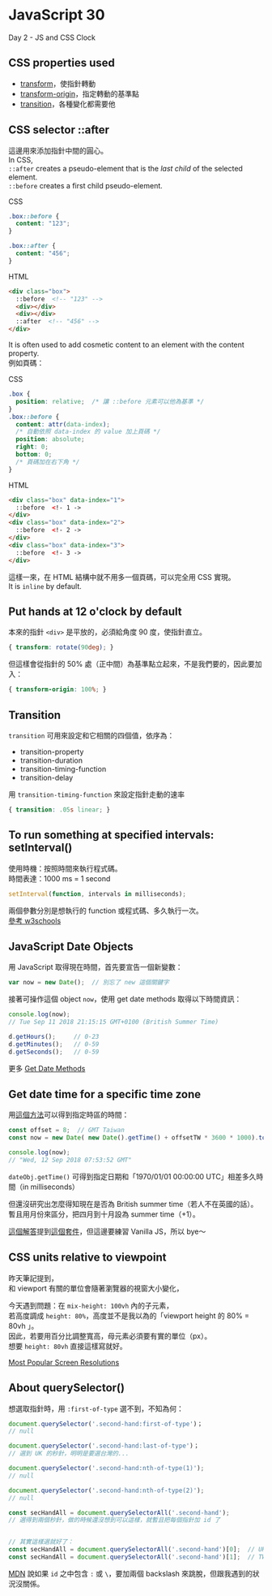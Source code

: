 # JavaScript 30

Day 2 - JS and CSS Clock


## CSS properties used

* [transform](https://cssreference.io/property/transform/)，使指針轉動
* [transform-origin](https://cssreference.io/property/transform-origin/)，指定轉動的基準點
* [transition](https://cssreference.io/property/transition/)，各種變化都需要他


## CSS selector ::after

這邊用來添加指針中間的圓心。  
In CSS,  
`::after` creates a pseudo-element that is the *last child* of the selected element.  
`::before` creates a first child pseudo-element.  
  
CSS 
```css
.box::before {
  content: "123";
}

.box::after {
  content: "456";
}
```
HTML
```html
<div class="box">
  ::before  <!-- "123" -->
  <div></div>
  <div></div>
  ::after  <!-- "456" -->
</div>
```
It is often used to add cosmetic content to an element with the content property.  
例如頁碼：  
  
CSS
```css
.box {
  position: relative;  /* 讓 ::before 元素可以他為基準 */
}
.box::before {
  content: attr(data-index);
  /* 自動依照 data-index 的 value 加上頁碼 */
  position: absolute;
  right: 0;
  bottom: 0;
  /* 頁碼加在右下角 */
}
```
HTML
```html
<div class="box" data-index="1">
  ::before  <!- 1 ->
</div>
<div class="box" data-index="2">
  ::before  <!- 2 ->
</div>
<div class="box" data-index="3">
  ::before  <!- 3 ->
</div>
```

這樣一來，在 HTML 結構中就不用多一個頁碼，可以完全用 CSS 實現。  
It is `inline` by default.  


## Put hands at 12 o'clock by default

本來的指針 `<div>` 是平放的，必須給角度 90 度，使指針直立。
```css
{ transform: rotate(90deg); }
```

但這樣會從指針的 50% 處（正中間）為基準點立起來，不是我們要的，因此要加入：
```css
{ transform-origin: 100%; }
```


## Transition

`transition` 可用來設定和它相關的四個值，依序為：  
* transition-property
* transition-duration
* transition-timing-function
* transition-delay

用 `transition-timing-function` 來設定指針走動的速率
```css
{ transition: .05s linear; }
```


## To run something at specified intervals: setInterval()

使用時機：按照時間來執行程式碼。  
時間表達：1000 ms = 1 second
```js
setInterval(function, intervals in milliseconds);
```
兩個參數分別是想執行的 function 或程式碼、多久執行一次。  
[參考 w3schools](https://www.w3schools.com/jsref/met_win_setinterval.asp)


## JavaScript Date Objects

用 JavaScript 取得現在時間，首先要宣告一個新變數：
```js
var now = new Date();  // 別忘了 new 這個關鍵字
```

接著可操作這個 object `now`，使用 get date methods 取得以下時間資訊：  
```js
console.log(now);
// Tue Sep 11 2018 21:15:15 GMT+0100 (British Summer Time)

d.getHours();     // 0-23
d.getMinutes();   // 0-59
d.getSeconds();   // 0-59
```
更多 [Get Date Methods](https://www.w3schools.com/js/js_date_methods.asp)


## Get date time for a specific time zone

用[這個方法](https://stackoverflow.com/questions/11124322/get-date-time-for-a-specific-time-zone-using-javascript)可以得到指定時區的時間：  
```js
const offset = 8;  // GMT Taiwan
const now = new Date( new Date().getTime() + offsetTW * 3600 * 1000).toUTCString();

console.log(now);
// "Wed, 12 Sep 2018 07:53:52 GMT"
```

`dateObj.getTime()` 可得到指定日期和「1970/01/01 00:00:00 UTC」相差多久時間（in milliseconds）   
  
但還沒研究出怎麼得知現在是否為 British summer time（若人不在英國的話）。  
暫且用月份來區分，把四月到十月設為 summer time（+1）。
  
[這個解答](https://stackoverflow.com/questions/10087819/convert-date-to-another-timezone-in-javascript)提到[這個套件](http://momentjs.com/timezone/)，但這邊要練習 Vanilla JS，所以 bye～


## CSS units relative to viewpoint

昨天筆記提到，  
和 viewport 有關的單位會隨著瀏覽器的視窗大小變化，  
  
今天遇到問題：在 `mix-height: 100vh` 內的子元素，  
若高度調成 `height: 80%`，高度並不是我以為的「viewport height 的 80% = 80vh 」。  
因此，若要用百分比調整寬高，母元素必須要有實的單位（px）。  
想要 `height: 80vh` 直接這樣寫就好。  
  
[Most Popular Screen Resolutions](https://mediag.com/news/popular-screen-resolutions-designing-for-all/)


## About querySelector()

想選取指針時，用 `:first-of-type` 選不到，不知為何： 
```js
document.querySelector('.second-hand:first-of-type')；
// null

document.querySelector('.second-hand:last-of-type')；
// 選到 UK 的秒針，明明是要選台灣的...

document.querySelector('.second-hand:nth-of-type(1)');
// null

document.querySelector('.second-hand:nth-of-type(2)');
// null

const secHandAll = document.querySelectorAll('.second-hand');
// 選得到兩個秒針，做的時候還沒想到可以這樣，就暫且把每個指針加 id 了


// 其實這樣選就好了：
const secHandAll = document.querySelectorAll('.second-hand')[0];  // UK second-hand
const secHandAll = document.querySelectorAll('.second-hand')[1];  // TW second-hand
``` 
[MDN](https://developer.mozilla.org/en-US/docs/Web/API/Document/querySelector#Escaping_special_characters) 說如果 `id` 之中包含 `:` 或 `\`，要加兩個 backslash 來跳脫，但跟我遇到的狀況沒關係。
